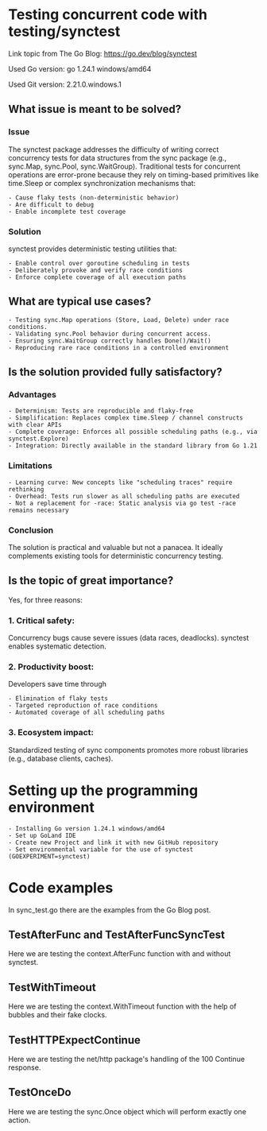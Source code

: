 # Testing concurrent code with testing/synctest

Link topic from The Go Blog: https://go.dev/blog/synctest

Used Go version: go 1.24.1 windows/amd64

Used Git version: 2.21.0.windows.1

## What issue is meant to be solved?
### Issue
The synctest package addresses the difficulty of writing correct concurrency tests for 
data structures from the sync package (e.g., sync.Map, sync.Pool, sync.WaitGroup). Traditional tests 
for concurrent operations are error-prone because they rely on timing-based primitives like time.Sleep 
or complex synchronization mechanisms that:
    
    - Cause flaky tests (non-deterministic behavior)
    - Are difficult to debug
    - Enable incomplete test coverage

### Solution
synctest provides deterministic testing utilities that:

    - Enable control over goroutine scheduling in tests
    - Deliberately provoke and verify race conditions
    - Enforce complete coverage of all execution paths


## What are typical use cases?

    - Testing sync.Map operations (Store, Load, Delete) under race conditions.
    - Validating sync.Pool behavior during concurrent access.
    - Ensuring sync.WaitGroup correctly handles Done()/Wait()
    - Reproducing rare race conditions in a controlled environment

## Is the solution provided fully satisfactory?
### Advantages

    - Determinism: Tests are reproducible and flaky-free
    - Simplification: Replaces complex time.Sleep / channel constructs with clear APIs
    - Complete coverage: Enforces all possible scheduling paths (e.g., via synctest.Explore)
    - Integration: Directly available in the standard library from Go 1.21

### Limitations

    - Learning curve: New concepts like "scheduling traces" require rethinking
    - Overhead: Tests run slower as all scheduling paths are executed
    - Not a replacement for -race: Static analysis via go test -race remains necessary

### Conclusion
The solution is practical and valuable but not a panacea. It ideally complements existing tools for 
deterministic concurrency testing.

## Is the topic of great importance?
Yes, for three reasons:
### 1. Critical safety:
Concurrency bugs cause severe issues (data races, deadlocks). synctest enables systematic detection.
### 2. Productivity boost:
Developers save time through

    - Elimination of flaky tests
    - Targeted reproduction of race conditions
    - Automated coverage of all scheduling paths
### 3. Ecosystem impact:
Standardized testing of sync components promotes more robust libraries (e.g., database clients, caches).


# Setting up the programming environment
    - Installing Go version 1.24.1 windows/amd64
    - Set up GoLand IDE
    - Create new Project and link it with new GitHub repository
    - Set environmental variable for the use of synctest (GOEXPERIMENT=synctest)

# Code examples
In sync_test.go there are the examples from the Go Blog post.
## TestAfterFunc and TestAfterFuncSyncTest
Here we are testing the context.AfterFunc function with and without synctest.
## TestWithTimeout
Here we are testing the context.WithTimeout function with the help of bubbles and their fake clocks.
## TestHTTPExpectContinue
Here we are testing the net/http package's handling of the 100 Continue response.
## TestOnceDo
Here we are testing the sync.Once object which will perform exactly one action.